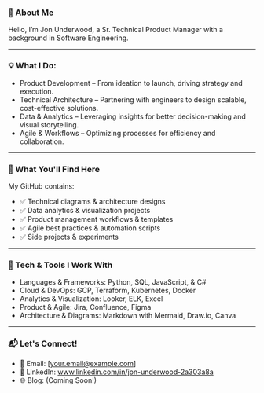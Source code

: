 ### 📌 About Me

Hello, I’m Jon Underwood, a Sr. Technical Product Manager with a background in Software Engineering.

---

### 💡 What I Do:

- Product Development – From ideation to launch, driving strategy and execution.
- Technical Architecture – Partnering with engineers to design scalable, cost-effective solutions.
- Data & Analytics – Leveraging insights for better decision-making and visual storytelling.
- Agile & Workflows – Optimizing processes for efficiency and collaboration.

---

### 🚀 What You'll Find Here

My GitHub contains:
- ✅ Technical diagrams & architecture designs
- ✅ Data analytics & visualization projects
- ✅ Product management workflows & templates
- ✅ Agile best practices & automation scripts
- ✅ Side projects & experiments

---

### 🔧 Tech & Tools I Work With

- Languages & Frameworks: Python, SQL, JavaScript, & C#
- Cloud & DevOps: GCP, Terraform, Kubernetes, Docker
- Analytics & Visualization: Looker, ELK, Excel
- Product & Agile: Jira, Confluence, Figma
- Architecture & Diagrams: Markdown with Mermaid, Draw.io, Canva

---

### 📬 Let's Connect!

- 📧 Email: [your.email@example.com]
- 💼 LinkedIn: www.linkedin.com/in/jon-underwood-2a303a8a
- 🌐 Blog: (Coming Soon!)
